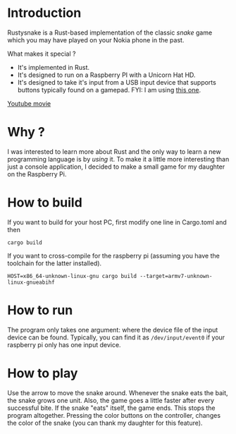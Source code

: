 # Introduction
Rustysnake is a Rust-based implementation of the classic _snake_ game which you may have played on your Nokia phone in the past.

What makes it special ?
* It's implemented in Rust.
* It's designed to run on a Raspberry PI with a Unicorn Hat HD.
* It's designed to take it's input from a USB input device that supports buttons typically found on a gamepad.
  FYI: I am using [this one](https://www.onlinekabelshop.nl/snes-style-usb-controller-voor-pc-notebook-1-35-meter).

[Youtube movie](https://youtu.be/hgTkUtSULx8)

# Why ?
I was interested to learn more about Rust and the only way to learn a new programming language is by _using_ it. 
To make it a little more interesting than just a console application, I decided to make a small game for my daughter on the Raspberry Pi. 

# How to build
If you want to build for your host PC, first modify one line in Cargo.toml and then
```
cargo build
```

If you want to cross-compile for the raspberry pi (assuming you have the toolchain for the latter installed).

```
HOST=x86_64-unknown-linux-gnu cargo build --target=armv7-unknown-linux-gnueabihf
```

# How to run
The program only takes one argument: where the device file of the input device can be found.
Typically, you can find it as `/dev/input/event0` if your raspberry pi only has one input device.

# How to play
Use the arrow to move the snake around. Whenever the snake eats the bait, the snake grows one unit. 
Also, the game goes a little faster after every successful bite. 
If the snake "eats" itself, the game ends. This stops the program altogether.
Pressing the color buttons on the controller, changes the color of the snake (you can thank my daughter for this feature).
